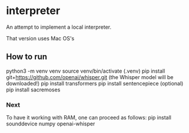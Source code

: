 # interpreter
An attempt to implement a local interpreter.

That version uses Mac OS's 

## How to run
python3 -m venv venv
source venv/bin/activate
(.venv) pip install git+https://github.com/openai/whisper.git (the Whisper model will be downloaded!)
pip install transformers
pip install sentencepiece
(optional) pip install sacremoses

### Next
To have it working with RAM, one can proceed as follows:
pip install sounddevice numpy openai-whisper